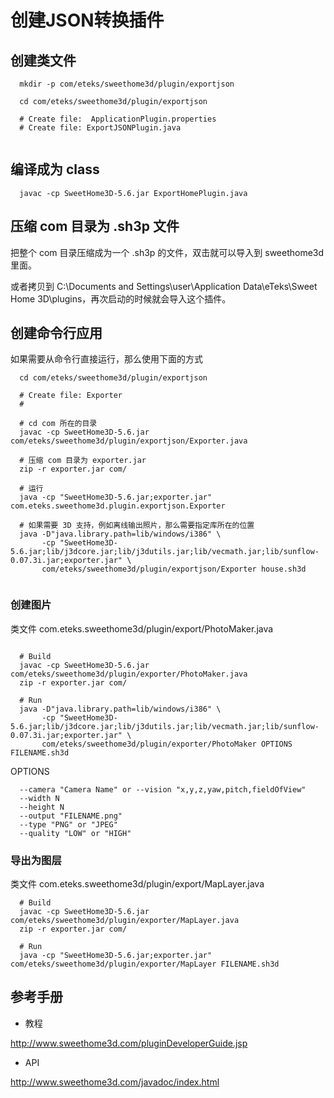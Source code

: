 # 创建JSON转换插件

## 创建类文件

```
  mkdir -p com/eteks/sweethome3d/plugin/exportjson
  
  cd com/eteks/sweethome3d/plugin/exportjson
  
  # Create file:  ApplicationPlugin.properties
  # Create file: ExportJSONPlugin.java
  
```

## 编译成为 class

```
  javac -cp SweetHome3D-5.6.jar ExportHomePlugin.java
```

## 压缩 com 目录为 .sh3p 文件

把整个 com 目录压缩成为一个 .sh3p 的文件，双击就可以导入到 sweethome3d 里面。

或者拷贝到 C:\Documents and Settings\user\Application Data\eTeks\Sweet Home 3D\plugins，再次启动的时候就会导入这个插件。


## 创建命令行应用

如果需要从命令行直接运行，那么使用下面的方式

```
  cd com/eteks/sweethome3d/plugin/exportjson
  
  # Create file: Exporter
  # 

  # cd com 所在的目录
  javac -cp SweetHome3D-5.6.jar com/eteks/sweethome3d/plugin/exportjson/Exporter.java
  
  # 压缩 com 目录为 exporter.jar
  zip -r exporter.jar com/
  
  # 运行
  java -cp "SweetHome3D-5.6.jar;exporter.jar" com.eteks.sweethome3d.plugin.exportjson.Exporter
  
  # 如果需要 3D 支持，例如离线输出照片，那么需要指定库所在的位置
  java -D"java.library.path=lib/windows/i386" \
       -cp "SweetHome3D-5.6.jar;lib/j3dcore.jar;lib/j3dutils.jar;lib/vecmath.jar;lib/sunflow-0.07.3i.jar;exporter.jar" \
       com/eteks/sweethome3d/plugin/exportjson/Exporter house.sh3d
  
```

### 创建图片

类文件 com.eteks.sweethome3d/plugin/export/PhotoMaker.java

```

  # Build
  javac -cp SweetHome3D-5.6.jar com/eteks/sweethome3d/plugin/exporter/PhotoMaker.java
  zip -r exporter.jar com/
  
  # Run
  java -D"java.library.path=lib/windows/i386" \
       -cp "SweetHome3D-5.6.jar;lib/j3dcore.jar;lib/j3dutils.jar;lib/vecmath.jar;lib/sunflow-0.07.3i.jar;exporter.jar" \
       com/eteks/sweethome3d/plugin/exporter/PhotoMaker OPTIONS FILENAME.sh3d

```

OPTIONS

```
  --camera "Camera Name" or --vision "x,y,z,yaw,pitch,fieldOfView"
  --width N
  --height N
  --output "FILENAME.png"
  --type "PNG" or "JPEG"
  --quality "LOW" or "HIGH"
```

### 导出为图层

类文件 com.eteks.sweethome3d/plugin/export/MapLayer.java

```
  # Build
  javac -cp SweetHome3D-5.6.jar com/eteks/sweethome3d/plugin/exporter/MapLayer.java
  zip -r exporter.jar com/
  
  # Run
  java -cp "SweetHome3D-5.6.jar;exporter.jar" com/eteks/sweethome3d/plugin/exporter/MapLayer FILENAME.sh3d

```

## 参考手册

* 教程

http://www.sweethome3d.com/pluginDeveloperGuide.jsp

* API

http://www.sweethome3d.com/javadoc/index.html
